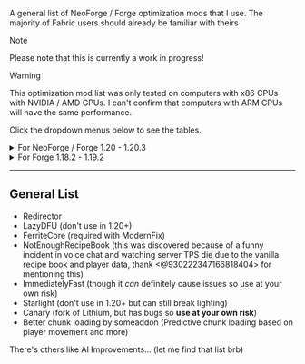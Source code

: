 A general list of NeoForge / Forge optimization mods that I use. The majority of Fabric users should already be familiar with theirs

> [!NOTE]  
> Please note that this is currently a work in progress!

> [!WARNING]
> This optimization mod list was only tested on computers with x86 CPUs with NVIDIA / AMD GPUs. I can't confirm that computers with ARM CPUs will have the same performance.

Click the dropdown menus below to see the tables.

<details>

<summary>For NeoForge / Forge 1.20 - 1.20.3 </summary>

| Mod name | Purpose | Notes | Incompatibilities |
| -------- | ------- | ----- | ----------------- |
| [FerriteCore](https://www.curseforge.com/minecraft/mc-mods/ferritecore) | [See here.](https://github.com/malte0811/FerriteCore/blob/main/summary.md) | N/A | Unknown |
| [ModernFix](https://www.curseforge.com/minecraft/mc-mods/modernfix) | [See here.](https://github.com/embeddedt/ModernFix/wiki/Summary-of-Patches) | Report any bugs to embeddedt. Thank you. | Unknown |
| [Embeddium](https://www.curseforge.com/minecraft/mc-mods/embeddium) | Embeddium is an unofficial fork of Sodium based off Rubidium, with additional changes and bugfixes to integrate it with the Forge modding ecosystem. | Report any bugs to embeddedt. Thank you. | Unknown |
| [Redirector](https://curseforge.com/mc-mods/redirector) | Reduces required memory and improves access speeds. | [Ignore a harmless warn.](https://discord.com/channels/1140803582208245810/1140807479253545001/1164164340669227051) Otherwise, report any bugs to Kasualix / pOtAto__bOy | Unkown |
| [NotEnoughRecipeBook](https://www.curseforge.com/minecraft/mc-mods/notenoughrecipebook) | Completely removes the recipe book and recipe book data from the player. | N/A | There was an incompatible mod somewhere... need to find it. |
| [ImmediatelyFast](https://www.curseforge.com/minecraft/mc-mods/immediatelyfast) | [See here.](https://github.com/RaphiMC/ImmediatelyFast/tree/v1.2.7#optimizations) | May break UI elements in certain situations. | Unknown |

</details>

<details>

<summary>For Forge 1.18.2 - 1.19.2</summary>

| Mod name | Purpose | Notes | Incompatibilities |
| -------- | ------- | ----- | ----------------- |
| [FerriteCore](https://www.curseforge.com/minecraft/mc-mods/ferritecore) | [See here.](https://github.com/malte0811/FerriteCore/blob/main/summary.md) | N/A | Unknown |
| [ModernFix](https://www.curseforge.com/minecraft/mc-mods/modernfix) | [See here.](https://github.com/embeddedt/ModernFix/wiki/Summary-of-Patches) | Report any bugs to embeddedt. Thank you. | Unknown |
| [Embeddium](https://www.curseforge.com/minecraft/mc-mods/embeddium) | Embeddium is an unofficial fork of Sodium based off Rubidium, with additional changes and bugfixes to integrate it with the Forge modding ecosystem. | Report any bugs to embeddedt. Thank you. | Unknown |
| [LazyDFU](https://www.curseforge.com/minecraft/mc-mods/lazy-dfu-forge) | [See here.](https://github.com/CorgiTaco/lazydfu#lazydfu) | Not needed in 1.20.x+ | Unknown |
| [Redirector](https://curseforge.com/mc-mods/redirector) | Reduces required memory and improves access speeds. | [Ignore a harmless warn.](https://discord.com/channels/1140803582208245810/1140807479253545001/1164164340669227051) Otherwise, report any bugs to Kasualix / pOtAto__bOy | Unkown |
| [NotEnoughRecipeBook](https://www.curseforge.com/minecraft/mc-mods/notenoughrecipebook) | Completely removes the recipe book and recipe book data from the player. | N/A | There was an incompatible mod somewhere... need to find it. |
| [ImmediatelyFast](https://www.curseforge.com/minecraft/mc-mods/immediatelyfast) | [See here.](https://github.com/RaphiMC/ImmediatelyFast/tree/v1.2.7#optimizations) | May break UI elements in certain situations. | Unknown |
| [Starlight](https://www.curseforge.com/minecraft/mc-mods/starlight-forge) | Rewrites the lighting engine in simplified terms. | Occasional chunk lighting weirdness. | Unknown |

</details>

---

## General List

- Redirector
- LazyDFU (don't use in 1.20+)
- FerriteCore (required with ModernFix)
- NotEnoughRecipeBook (this was discovered because of a funny incident in voice chat and watching server TPS die due to the vanilla recipe book and player data, thank <@930222347166818404>  for mentioning this)
- ImmediatelyFast (though it *can* definitely cause issues so use at your own risk)
- Starlight (don't use in 1.20+ but can still break lighting)
- Canary (fork of Lithium, but has bugs so **use at your own risk**)
- Better chunk loading by someaddon (Predictive chunk loading based on player movement and more)

There's others like AI Improvements... (let me find that list brb)